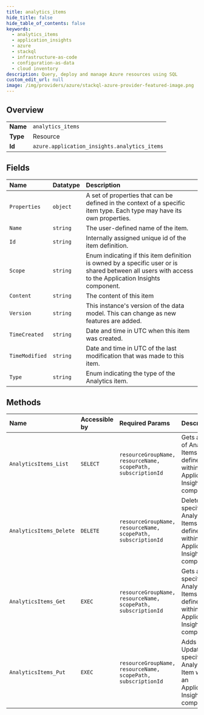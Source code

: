 ```yaml
---
title: analytics_items
hide_title: false
hide_table_of_contents: false
keywords:
  - analytics_items
  - application_insights
  - azure    
  - stackql
  - infrastructure-as-code
  - configuration-as-data
  - cloud inventory
description: Query, deploy and manage Azure resources using SQL
custom_edit_url: null
image: /img/providers/azure/stackql-azure-provider-featured-image.png
---
```

  
    

## Overview
<table><tbody>
<tr><td><b>Name</b></td><td><code>analytics_items</code></td></tr>
<tr><td><b>Type</b></td><td>Resource</td></tr>
<tr><td><b>Id</b></td><td><code>azure.application_insights.analytics_items</code></td></tr>
</tbody></table>

## Fields
| Name | Datatype | Description |
|:-----|:---------|:------------|
| `Properties` | `object` | A set of properties that can be defined in the context of a specific item type. Each type may have its own properties. |
| `Name` | `string` | The user-defined name of the item. |
| `Id` | `string` | Internally assigned unique id of the item definition. |
| `Scope` | `string` | Enum indicating if this item definition is owned by a specific user or is shared between all users with access to the Application Insights component. |
| `Content` | `string` | The content of this item |
| `Version` | `string` | This instance's version of the data model. This can change as new features are added. |
| `TimeCreated` | `string` | Date and time in UTC when this item was created. |
| `TimeModified` | `string` | Date and time in UTC of the last modification that was made to this item. |
| `Type` | `string` | Enum indicating the type of the Analytics item. |
## Methods
| Name | Accessible by | Required Params | Description |
|:-----|:--------------|:----------------|:------------|
| `AnalyticsItems_List` | `SELECT` | `resourceGroupName, resourceName, scopePath, subscriptionId` | Gets a list of Analytics Items defined within an Application Insights component. |
| `AnalyticsItems_Delete` | `DELETE` | `resourceGroupName, resourceName, scopePath, subscriptionId` | Deletes a specific Analytics Items defined within an Application Insights component. |
| `AnalyticsItems_Get` | `EXEC` | `resourceGroupName, resourceName, scopePath, subscriptionId` | Gets a specific Analytics Items defined within an Application Insights component. |
| `AnalyticsItems_Put` | `EXEC` | `resourceGroupName, resourceName, scopePath, subscriptionId` | Adds or Updates a specific Analytics Item within an Application Insights component. |
